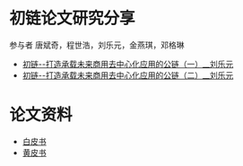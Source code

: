 # 初链论文研究分享
参与者 唐斌奇，程世浩，刘乐元，金燕琪，邓格琳
* [初链--打造承载未来商用去中心化应用的公链（一）__刘乐元](https://github.com/truechain/wiki/tree/master/paper/Truechain_thoughts_liuleyuan.md)
* [初链--打造承载未来商用去中心化应用的公链（二）__刘乐元](https://github.com/truechain/wiki/tree/master/paper/Truechain_thoughts_liuleyuan_2.md)
 

# 论文资料

* [白皮书](https://www.truechain.pro/Truechain.pdf) 
* [黄皮书](https://github.com/truechain/wiki/blob/master/docs-cn/yellowpaper.md)
